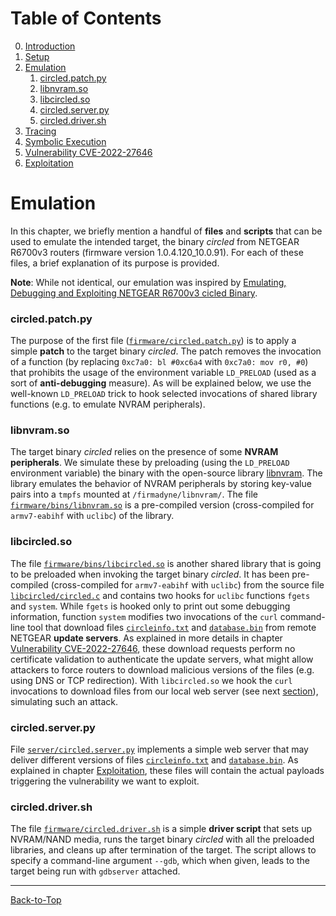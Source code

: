 # Table of Contents
0. [Introduction](../README.md#introduction)
1. [Setup](./1_setup.md)
2. [Emulation](./2_emulation.md#emulation)
    1. [circled.patch.py](./2_emulation.md#circledpatchpy)
    2. [libnvram.so](./2_emulation.md#libnvramso)
    3. [libcircled.so](./2_emulation.md#libcircledso)
    4. [circled.server.py](./2_emulation.md#circledserverpy)
    5. [circled.driver.sh](./2_emulation.md#circleddriversh)
3. [Tracing](./3_tracing.md)
4. [Symbolic Execution](./4_symbex.md)
5. [Vulnerability CVE-2022-27646](./5_vulnerability.md)
6. [Exploitation](./6_exploitation.md)
# Emulation
In this chapter, we briefly mention a handful of **files** and **scripts** that can be used to
emulate the intended target, the binary *circled* from NETGEAR R6700v3 routers (firmware version
1.0.4.120_10.0.91). For each of these files, a brief explanation of its purpose is provided.

**Note**: While not identical, our emulation was inspired by 
[Emulating, Debugging and Exploiting NETGEAR R6700v3 cicled Binary](https://medium.com/@INTfinity/1-1-emulating-netgear-r6700v3-circled-binary-cve-2022-27644-cve-2022-27646-part-1-5bab391c91f2).
### circled.patch.py
The purpose of the first file ([`firmware/circled.patch.py`](../firmware/circled.patch.py)) is to
apply a simple **patch** to the target binary *circled*. The patch removes the invocation of a
function (by replacing  `0xc7a0: bl #0xc6a4` with `0xc7a0: mov r0, #0`) that prohibits the usage of
the environment variable `LD_PRELOAD` (used as a sort of **anti-debugging** measure). As will be
explained below, we use the well-known `LD_PRELOAD` trick to hook selected invocations of shared
library functions (e.g. to emulate NVRAM peripherals).
### libnvram.so
The target binary *circled* relies on the presence of some **NVRAM peripherals**. We simulate these
by preloading (using the `LD_PRELOAD` environment variable) the binary with the open-source library
[libnvram](https://github.com/firmadyne/libnvram). The library emulates the behavior of NVRAM
peripherals by storing key-value pairs into a `tmpfs` mounted at `/firmadyne/libnvram/`. The file
[`firmware/bins/libnvram.so`](../firmware/bins/libnvram.so) is a pre-compiled version
(cross-compiled for `armv7-eabihf` with `uclibc`) of the library.
### libcircled.so
The file [`firmware/bins/libcircled.so`](../firmware/bins/libcircled.so) is another shared library
that is going to be preloaded when invoking the target binary *circled*. It has been pre-compiled
(cross-compiled for `armv7-eabihf` with `uclibc`) from the source file
[`libcircled/circled.c`](../libcircled/circled.c) and contains two hooks for `uclibc` functions
`fgets` and `system`. While `fgets` is hooked only to print out some debugging information, function
`system` modifies two invocations of the `curl` command-line tool that download files
[`circleinfo.txt`](../server/resources/circleinfo.txt) and
[`database.bin`](../server/resources/database.bin) from remote NETGEAR **update servers**. As
explained in more details in chapter [Vulnerability CVE-2022-27646](./5_vulnerability.md), these
download requests perform no certificate validation to authenticate the update servers, what might
allow attackers to force routers to download malicious versions of the files (e.g. using DNS or TCP
redirection). With `libcircled.so` we hook the `curl` invocations to download files from our local
web server (see next [section](./2_emulation.md#circledserverpy)), simulating such an attack.
### circled.server.py
File [`server/circled.server.py`](../server/circled.server.py) implements a simple web server that
may deliver different versions of files [`circleinfo.txt`](../server/resources/circleinfo.txt) and
[`database.bin`](../server/resources/database.bin). As explained in chapter
[Exploitation](./6_exploitation.md), these files will contain the actual payloads triggering the
vulnerability we want to exploit.
### circled.driver.sh
The file [`firmware/circled.driver.sh`](../firmware/circled.driver.sh) is a simple **driver script** that sets up
NVRAM/NAND media, runs the target binary *circled* with all the preloaded libraries, and cleans up
after termination of the target. The script allows to specify a command-line argument `--gdb`, which
when given, leads to the target being run with `gdbserver` attached.

----------------------------------------------------------------------------------------------------
[Back-to-Top](./2_emulation.md#table-of-contents)